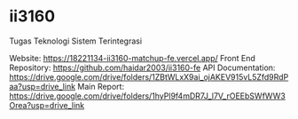 # ii3160
Tugas Teknologi Sistem Terintegrasi

Website: https://18221134-ii3160-matchup-fe.vercel.app/
Front End Repository: https://github.com/haidar2003/ii3160-fe
API Documentation: https://drive.google.com/drive/folders/1ZBtWLxX9ai_ojAKEV915vL5Zfd9RdPaa?usp=drive_link
Main Report: https://drive.google.com/drive/folders/1hyPl9f4mDR7J_l7V_rOEEbSWfWW3Orea?usp=drive_link
